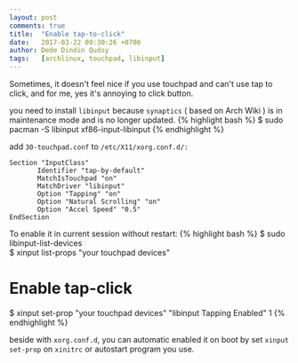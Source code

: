 ```yaml
---
layout: post
comments: true
title:  "Enable tap-to-click"
date:   2017-03-22 09:30:26 +0700
author: Dede Dindin Qudsy
tags:   [archlinux, touchpad, libinput]
---
```

Sometimes, it doesn't feel nice if you use touchpad and can't use tap to click, and for me, yes it's annoying to click button.

you need to install ``libinput`` because ``synaptics`` ( based on Arch Wiki ) is in maintenance mode and is no longer updated.
{% highlight bash %}
 $ sudo pacman -S libinput xf86-input-libinput
{% endhighlight %}

add ``30-touchpad.conf`` to ``/etc/X11/xorg.conf.d/:``
```
Section "InputClass"
       Identifier "tap-by-default"
       MatchIsTouchpad "on"
       MatchDriver "libinput"
       Option "Tapping" "on"
       Option "Natural Scrolling" "on"
       Option "Accel Speed" "0.5"
EndSection
```

To enable it in current session without restart:
{% highlight bash %}
 $ sudo libinput-list-devices  
 $ xinput list-props "your touchpad devices"  
 # Enable tap-click  
 $ xinput set-prop "your touchpad devices" "libinput Tapping Enabled" 1
{% endhighlight %}

beside with ``xorg.conf.d``, you can automatic enabled it on boot by set ``xinput set-prop`` on ``xinitrc`` or autostart program you use.
